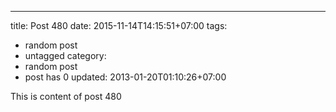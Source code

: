 ---
title: Post 480
date: 2015-11-14T14:15:51+07:00
tags:
  - random post
  - untagged
category:
  - random post
  - post has 0
updated: 2013-01-20T01:10:26+07:00

This is content of post 480